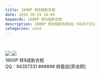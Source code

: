 ```yaml
---
title: 1800P 转9成新衣柜
date: 2018-10-29 14:04
keywords: 1800P 转9成新衣柜
description: 1800P 转9成新衣柜QQ：94357331
categories: used
---
```

<td class="t_f" id="postmessage_2184138">

<br/>
<br/>

<img aid="976743" data-cf-modified-c6990a8fbaf26d139c42bffe-="" file="data/attachment/forum/201810/29/140601pq5zhbv5p05bu151.png.thumb.jpg" id="aimg_976743" inpost="1" onclick="" onmouseover="" src="http://www.flw.ph/data/attachment/forum/201810/29/140601pq5zhbv5p05bu151.png" style="cursor:pointer" zoomfile="data/attachment/forum/201810/29/140601pq5zhbv5p05bu151.png"/>



<img aid="976742" data-cf-modified-c6990a8fbaf26d139c42bffe-="" file="data/attachment/forum/201810/29/140600enrdrrfh2prr8tar.png.thumb.jpg" id="aimg_976742" inpost="1" onclick="" onmouseover="" src="http://www.flw.ph/data/attachment/forum/201810/29/140600enrdrrfh2prr8tar.png" style="cursor:pointer" zoomfile="data/attachment/forum/201810/29/140600enrdrrfh2prr8tar.png"/>


<br/>
1800P 转9成新衣柜<br/>
QQ：94357331</td>
###### 转载自[菲龙网]